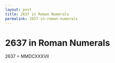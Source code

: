 ```yaml
---
layout: post
title: 2637 in Roman Numerals
permalink: 2637-in-roman-numerals
---
```


# 2637 in Roman Numerals

2637 = MMDCXXXVII
